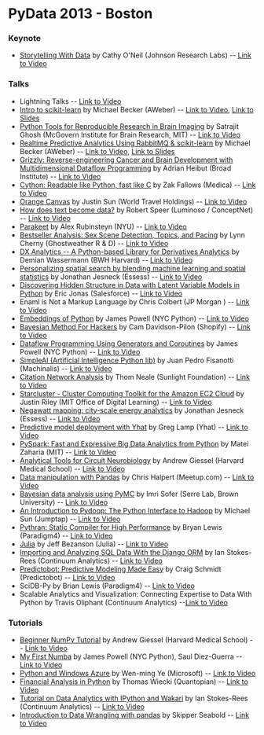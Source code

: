 # PyData 2013 - Boston

### Keynote
* [Storytelling With Data](http://pydata.org/bos2013/keynotes/#abstract_85) by Cathy O'Neil (Johnson Research Labs) -- [Link to Video](https://vimeo.com/76972897)

### Talks
* Lightning Talks -- [Link to Video](https://vimeo.com/77018444)
* [Intro to scikit-learn](http://pydata.org/bos2013/abstracts/#44) by Michael Becker (AWeber) -- [Link to Video](http://vimeo.com/72859487), [Link to Slides](http://www.slideshare.net/aweberinc/intro-to-scikit-learn-pydata-boston-2013)
* [Python Tools for Reproducible Research in Brain Imaging](http://pydata.org/bos2013/abstracts/#76) by Satrajit Ghosh (McGovern Institute for Brain Research, MIT) -- [Link to Video](https://vimeo.com/73895274)
* [Realtime Predictive Analytics Using RabbitMQ & scikit-learn](http://pydata.org/bos2013/abstracts/#43) by Michael Becker (AWeber) -- [Link to Video](http://vimeo.com/73628112), [Link to Slides](http://www.slideshare.net/aweberinc/realtime-predictive-analytics-pydata-boston-2013)
* [Grizzly: Reverse-engineering Cancer and Brain Development with Multidimensional Dataflow Programming](http://pydata.org/bos2013/abstracts/#55) by Adrian Heibut (Broad Institute) -- [Link to Video](https://vimeo.com/73895272)
* [Cython: Readable like Python, fast like C](http://pydata.org/bos2013/abstracts/#41) by Zak Fallows (Medica) -- [Link to Video](https://vimeo.com/74075846)
* [Orange Canvas](http://pydata.org/bos2013/abstracts/#61) by Justin Sun (World Travel Holdings) -- [Link to Video](https://vimeo.com/76922770)
* [How does text become data?](http://pydata.org/bos2013/abstracts/#42) by Robert Speer (Luminoso / ConceptNet) -- [Link to Video](https://vimeo.com/72776832)
* [Parakeet](http://pydata.org/bos2013/abstracts/#86) by Alex Rubinsteyn (NYU) -- [Link to Video](https://vimeo.com/73895275)
* [Bestseller Analysis: Sex Scene Detection, Topics, and Pacing](http://pydata.org/bos2013/abstracts/#63) by Lynn Cherny (Ghostweather R & D) -- [Link to Video](https://vimeo.com/74075845)
* [DX Analytics -- A Python-based Library for Derivatives Analytics](http://pydata.org/bos2013/abstracts/#81) by Demian Wassermann (BWH Harvard) -- [Link to Video](https://vimeo.com/74075844)
* [Personalizing spatial search by blending machine learning and spatial statistics](http://pydata.org/bos2013/abstracts/#67) by Jonathan Jesneck (Essess) -- [Link to Video](https://vimeo.com/73895273)
* [Discovering Hidden Structure in Data with Latent Variable Models in Python](http://pydata.org/bos2013/abstracts/#52) by Eric Jonas (Salesforce) -- [Link to Video](https://vimeo.com/75358652)
* Enaml is Not a Markup Language by Chris Colbert (JP Morgan ) -- [Link to Video](https://vimeo.com/76967129)
* [Embeddings of Python](http://pydata.org/bos2013/abstracts/#65) by James Powell (NYC Python) -- [Link to Video](https://vimeo.com/76926539)
* [Bayesian Method For Hackers](http://pydata.org/bos2013/abstracts/#46) by Cam Davidson-Pilon (Shopify) -- [Link to Video](https://vimeo.com/72116712)
* [Dataflow Programming Using Generators and Coroutines](http://pydata.org/bos2013/abstracts/#29) by James Powell (NYC Python) -- [Link to Video](https://vimeo.com/73628111)
* [SimpleAI (Artificial Intelligence Python lib)](http://pydata.org/bos2013/abstracts/#56) by Juan Pedro Fisanotti (Machinalis) -- [Link to Video](https://vimeo.com/74250290)
* [Citation Network Analysis](http://pydata.org/bos2013/abstracts/#78) by Thom Neale (Sunlight Foundation) -- [Link to Video](https://vimeo.com/74380254)
* [Starcluster - Cluster Computing Toolkit for the Amazon EC2 Cloud](http://pydata.org/bos2013/abstracts/#73) by Justin Riley (MIT Office of Digital Learning) -- [Link to Video](https://vimeo.com/72777096)
* [Negawatt mapping: city-scale energy analytics](http://pydata.org/bos2013/abstracts/#68) by Jonathan Jesneck (Essess) -- [Link to Video](https://vimeo.com/73001034)
* [Predictive model deployment with Yhat](http://pydata.org/bos2013/abstracts/#54) by Greg Lamp (Yhat) -- [Link to Video](https://vimeo.com/74885982)
* [PySpark: Fast and Expressive Big Data Analytics from Python](http://pydata.org/bos2013/abstracts/#84) by Matei Zaharia (MIT) -- [Link to Video](https://vimeo.com/72516780)
* [Analytical Tools for Circuit Neurobiology](http://pydata.org/bos2013/abstracts/#83) by Andrew Giessel (Harvard Medical School) -- [Link to Video](https://vimeo.com/74860082)
* [Data manipulation with Pandas](http://pydata.org/bos2013/abstracts/#72) by Chris Halpert (Meetup.com) -- [Link to Video](https://vimeo.com/72512875)
* [Bayesian data analysis using PyMC](http://pydata.org/bos2013/abstracts/#50) by Imri Sofer (Serre Lab, Brown University) -- [Link to Video](https://vimeo.com/76928703)
* [An Introduction to Pydoop: The Python Interface to Hadoop](http://pydata.org/bos2013/abstracts/#87) by Michael Sun (Jumptap) -- [Link to Video](https://vimeo.com/75354986)
* [Pythran: Static Compiler for High Performance](http://pydata.org/bos2013/abstracts/#59) by Bryan Lewis (Paradigm4) -- [Link to Video](https://vimeo.com/77015402)
* [Julia](http://pydata.org/bos2013/abstracts/#71) by Jeff Bezanson (Julia) -- [Link to Video](https://vimeo.com/73317363)
* [Importing and Analyzing SQL Data With the Django ORM](http://pydata.org/bos2013/abstracts/#69) by Ian Stokes-Rees (Continuum Analytics) -- [Link to Video](https://vimeo.com/72859218)
* [Predictobot: Predictive Modeling Made Easy](http://pydata.org/bos2013/abstracts/#51) by Craig Schmidt (Predictobot) -- [Link to Video](https://vimeo.com/77010322)
* SciDB-Py by Brian Lewis (Paradigm4) -- [Link to Video](https://vimeo.com/74389785)
* Scalable Analytics and Visualization: Connecting Expertise to Data With Python by Travis Oliphant (Continuum Analytics) --[Link to Video](https://vimeo.com/76921351)

### Tutorials
* [Beginner NumPy Tutorial](http://pydata.org/bos2013/abstracts/#47) by Andrew Giessel (Harvard Medical School) -- [Link to Video](https://vimeo.com/77018444)
* [My First Numba](http://pydata.org/bos2013/abstracts/#64) by James Powell (NYC Python), Saul Diez-Guerra -- [Link to Video](https://vimeo.com/74128514)
* [Python and Windows Azure](http://pydata.org/bos2013/abstracts/#57) by Wen-ming Ye (Microsoft) -- [Link to Video](https://vimeo.com/72776831)
* [Financial Analysis in Python](http://pydata.org/bos2013/abstracts/#45) by Thomas Wiecki (Quantopian) -- [Link to Video](https://vimeo.com/73875233)
* [Tutorial on Data Analytics with IPython and Wakari](http://pydata.org/bos2013/abstracts/#58) by Ian Stokes-Rees (Continuum Analytics) -- [Link to Video](https://vimeo.com/73956948)
* [Introduction to Data Wrangling with pandas](http://pydata.org/bos2013/abstracts/#60) by Skipper Seabold -- [Link to Video](https://vimeo.com/73317582)
